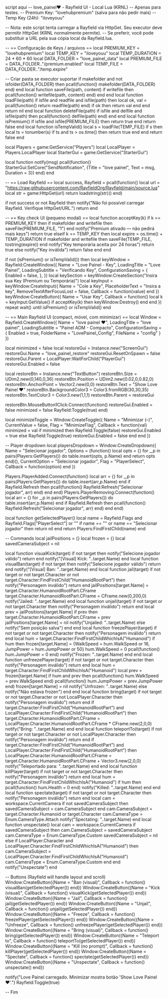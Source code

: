 script aqui
-- love_painel❤️ - Rayfield UI - Local Lua (KRNL)
-- Apenas para testes.
-- Premium Key: "lovehubpremium" (salva para não pedir mais)
-- Temp Key (24h): "iloveyouu"

-- Nota: este script tenta carregar a Rayfield via HttpGet. Seu executor deve permitir HttpGet (KRNL normalmente permite).
-- Se preferir, você pode substituir a URL pela sua cópia local da Rayfield.lua.

-- == Configuração de Keys / arquivos ==
local PREMIUM_KEY = "lovehubpremium"
local TEMP_KEY = "iloveyouu"
local TEMP_DURATION = 24 * 60 * 60
local DATA_FOLDER = "love_painel_data"
local PREMIUM_FILE = DATA_FOLDER.."/premium.enabled"
local TEMP_FILE = DATA_FOLDER.."/temp.expire"

-- Criar pasta se executor suportar
if makefolder and not isfolder(DATA_FOLDER) then pcall(function() makefolder(DATA_FOLDER) end) end
local function saveFile(path, content) if writefile then pcall(function() writefile(path, content) end) end end
local function loadFile(path) if isfile and readfile and isfile(path) then local ok, val = pcall(function() return readfile(path) end) if ok then return val end end return nil end
local function deleteFile(path) if isfile and delfile and isfile(path) then pcall(function() delfile(path) end) end end
local function isPremium() if isfile and isfile(PREMIUM_FILE) then return true end return false end
local function isTempValid() local s = loadFile(TEMP_FILE) if s then local ts = tonumber(s) if ts and ts > os.time() then return true end end return false end

local Players = game:GetService("Players")
local LocalPlayer = Players.LocalPlayer
local StarterGui = game:GetService("StarterGui")

local function notify(msg)
    pcall(function()
        StarterGui:SetCore("SendNotification", {Title = "love painel", Text = msg, Duration = 3})
    end)
end

-- == Load Rayfield ==
local success, Rayfield = pcall(function()
    local url = "https://raw.githubusercontent.com/RayfieldOrg/Rayfield/main/source.lua"
    local str = game:HttpGet(url)
    return loadstring(str)()
end)

if not success or not Rayfield then
    notify("Não foi possível carregar Rayfield. Verifique HttpGet/URL.")
    return
end

-- == Key check UI (pequeno modal) ==
local function acceptKey(k)
    if k == PREMIUM_KEY then
        if makefolder and writefile then saveFile(PREMIUM_FILE, "1") end
        notify("Premium ativado — não pedirá mais keys")
        return true
    elseif k == TEMP_KEY then
        local expire = os.time() + TEMP_DURATION
        if makefolder and writefile then saveFile(TEMP_FILE, tostring(expire)) end
        notify("Key temporária aceita por 24 horas")
        return true
    else
        notify("Key inválida")
        return false
    end
end

if not (isPremium() or isTempValid()) then
    local keyWindow = Rayfield:CreateWindow({
        Name = "Love Painel - Key",
        LoadingTitle = "Love Painel",
        LoadingSubtitle = "Verificando Key",
        ConfigurationSaving = {
            Enabled = false,
        },
    })
    local keySection = keyWindow:CreateSection("Insira sua Key (Premium ou Temporária)")
    local keyInput = keyWindow:CreateInput({
        Name = "Cole a Key",
        PlaceholderText = "Insira a key",
        RemoveTextAfterFocusLost = false,
        Callback = function(value) end
    })
    keyWindow:CreateButton({
        Name = "Usar Key",
        Callback = function()
            local k = keyInput:GetValue()
            if acceptKey(k) then
                keyWindow:Destroy()
            end
        end
    })
    repeat wait() until isPremium() or isTempValid()
end

-- == Main Rayfield UI (compact, móvel, com minimizar) ==
local Window = Rayfield:CreateWindow({
    Name = "love painel ❤️",
    LoadingTitle = "love painel",
    LoadingSubtitle = "Painel ADM - Compacto",
    ConfigurationSaving = {
        Enabled = true,
        FolderName = "LovePainel_Config",
        FileName = "config"
    }
})

local minimized = false
local restoreGui = Instance.new("ScreenGui")
restoreGui.Name = "love_painel_restore"
restoreGui.ResetOnSpawn = false
restoreGui.Parent = LocalPlayer:WaitForChild("PlayerGui")
restoreGui.Enabled = false

local restoreBtn = Instance.new("TextButton")
restoreBtn.Size = UDim2.new(0,140,0,36)
restoreBtn.Position = UDim2.new(0.02,0,0.82,0)
restoreBtn.AnchorPoint = Vector2.new(0,0)
restoreBtn.Text = "Show Love Painel ❤️"
restoreBtn.BackgroundColor3 = Color3.fromRGB(30,30,35)
restoreBtn.TextColor3 = Color3.new(1,1,1)
restoreBtn.Parent = restoreGui

restoreBtn.MouseButton1Click:Connect(function()
    restoreGui.Enabled = false
    minimized = false
    Rayfield:Toggle(true)
end)

local minimizeToggle = Window:CreateToggle({
    Name = "Minimizar (–)",
    CurrentValue = false,
    Flag = "MinimizeFlag",
    Callback = function(val)
        minimized = val
        if minimized then
            Rayfield:Toggle(false)
            restoreGui.Enabled = true
        else
            Rayfield:Toggle(true)
            restoreGui.Enabled = false
        end
    end
})

-- Player dropdown
local playersDropdown = Window:CreateDropdown({
    Name = "Selecionar jogador",
    Options = (function()
        local opts = {}
        for _,p in pairs(Players:GetPlayers()) do table.insert(opts, p.Name) end
        return opts
    end)(),
    CurrentOption = "Selecionar jogador",
    Flag = "PlayerSelect",
    Callback = function(option) end
})

Players.PlayerAdded:Connect(function()
    local arr = {}
    for _,p in pairs(Players:GetPlayers()) do table.insert(arr,p.Name) end
    if Rayfield.Refresh then pcall(function() Rayfield:Refresh("Selecionar jogador", arr) end) end
end)
Players.PlayerRemoving:Connect(function()
    local arr = {}
    for _,p in pairs(Players:GetPlayers()) do table.insert(arr,p.Name) end
    if Rayfield.Refresh then pcall(function() Rayfield:Refresh("Selecionar jogador", arr) end) end
end)

local function getSelectedPlayer()
    local name = Rayfield.Flags and Rayfield.Flags["PlayerSelect"] or ""
    if name == "" or name == "Selecionar jogador" then return nil end
    return Players:FindFirstChild(name)
end

-- Commands
local jailPositions = {}
local frozen = {}
local savedCameraSubject = nil

local function visualKick(target)
    if not target then notify("Selecione jogador válido") return end
    notify("[Visual] Kick: "..target.Name)
end
local function visualBan(target)
    if not target then notify("Selecione jogador válido") return end
    notify("[Visual] Ban: "..target.Name)
end
local function jail(target)
    if not target or not target.Character or not target.Character:FindFirstChild("HumanoidRootPart") then notify("Personagem inválido") return end
    jailPositions[target.Name] = target.Character.HumanoidRootPart.CFrame
    target.Character.HumanoidRootPart.CFrame = CFrame.new(0,200,0)
    notify("Jailed: "..target.Name)
end
local function unjail(target)
    if not target or not target.Character then notify("Personagem inválido") return end
    local prev = jailPositions[target.Name]
    if prev then target.Character.HumanoidRootPart.CFrame = prev jailPositions[target.Name] = nil notify("Unjailed: "..target.Name) else notify("Sem posição salva") end
end
local function freezePlayer(target)
    if not target or not target.Character then notify("Personagem inválido") return end
    local hum = target.Character:FindFirstChildWhichIsA("Humanoid")
    if hum then
        frozen[target.Name] = {WalkSpeed = hum.WalkSpeed or 16, JumpPower = hum.JumpPower or 50}
        hum.WalkSpeed = 0
        pcall(function() hum.JumpPower = 0 end)
        notify("Frozen: "..target.Name)
    end
end
local function unfreezePlayer(target)
    if not target or not target.Character then notify("Personagem inválido") return end
    local hum = target.Character:FindFirstChildWhichIsA("Humanoid")
    local prev = frozen[target.Name]
    if hum and prev then
        pcall(function() hum.WalkSpeed = prev.WalkSpeed end)
        pcall(function() hum.JumpPower = prev.JumpPower end)
        frozen[target.Name] = nil
        notify("Unfrozen: "..target.Name)
    else
        notify("Não estava frozen")
    end
end
local function bring(target)
    if not target or not target.Character or not LocalPlayer.Character then notify("Personagem inválido") return end
    if target.Character:FindFirstChild("HumanoidRootPart") and LocalPlayer.Character:FindFirstChild("HumanoidRootPart") then
        target.Character.HumanoidRootPart.CFrame = LocalPlayer.Character.HumanoidRootPart.CFrame * CFrame.new(2,0,0)
        notify("Bring: "..target.Name)
    end
end
local function teleportTo(target)
    if not target or not target.Character or not LocalPlayer.Character then notify("Personagem inválido") return end
    if target.Character:FindFirstChild("HumanoidRootPart") and LocalPlayer.Character:FindFirstChild("HumanoidRootPart") then
        LocalPlayer.Character.HumanoidRootPart.CFrame = target.Character.HumanoidRootPart.CFrame + Vector3.new(2,0,0)
        notify("Teleportado para: "..target.Name)
    end
end
local function killPlayer(target)
    if not target or not target.Character then notify("Personagem inválido") return end
    local hum = target.Character:FindFirstChildWhichIsA("Humanoid")
    if hum then
        pcall(function() hum.Health = 0 end)
        notify("Killed: "..target.Name)
    end
end
local function spectate(target)
    if not target or not target.Character then notify("Personagem inválido") return end
    local cam = workspace.CurrentCamera
    if not savedCameraSubject then savedCameraSubject = cam.CameraSubject end
    cam.CameraSubject = target.Character.Humanoid or target.Character
    cam.CameraType = Enum.CameraType.Attach
    notify("Spectating: "..target.Name)
end
local function unspectate()
    local cam = workspace.CurrentCamera
    if savedCameraSubject then cam.CameraSubject = savedCameraSubject cam.CameraType = Enum.CameraType.Custom savedCameraSubject = nil else if LocalPlayer.Character and LocalPlayer.Character:FindFirstChildWhichIsA(\"Humanoid\") then cam.CameraSubject = LocalPlayer.Character:FindFirstChildWhichIsA(\"Humanoid\") cam.CameraType = Enum.CameraType.Custom end end
    notify("Unspectate")
end

-- Buttons (Rayfield will handle layout and scroll)
Window:CreateButton({Name = "Ban (visual)", Callback = function() visualBan(getSelectedPlayer()) end})
Window:CreateButton({Name = "Kick (visual)", Callback = function() visualKick(getSelectedPlayer()) end})
Window:CreateButton({Name = "Jail", Callback = function() jail(getSelectedPlayer()) end})
Window:CreateButton({Name = "Unjail", Callback = function() unjail(getSelectedPlayer()) end})
Window:CreateButton({Name = "Freeze", Callback = function() freezePlayer(getSelectedPlayer()) end})
Window:CreateButton({Name = "Unfreeze", Callback = function() unfreezePlayer(getSelectedPlayer()) end})
Window:CreateButton({Name = "Bring (visual)", Callback = function() bring(getSelectedPlayer()) end})
Window:CreateButton({Name = "Teleport to", Callback = function() teleportTo(getSelectedPlayer()) end})
Window:CreateButton({Name = "Kill (no prompt)", Callback = function() killPlayer(getSelectedPlayer()) end})
Window:CreateButton({Name = "Spectate", Callback = function() spectate(getSelectedPlayer()) end})
Window:CreateButton({Name = "Unspectate", Callback = function() unspectate() end})

notify("Love Painel carregado. Minimizar mostra botão 'Show Love Painel ❤️'.")
Rayfield:Toggle(true)

-- Fim
